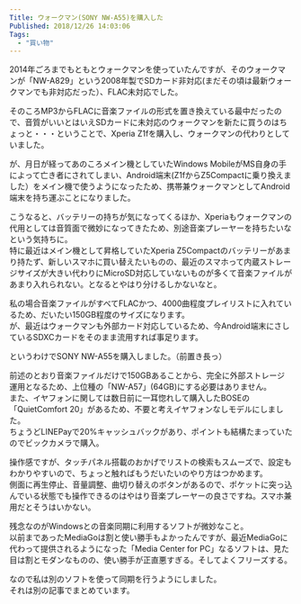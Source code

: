 ```yaml
---
Title: ウォークマン(SONY NW-A55)を購入した
Published: 2018/12/26 14:03:06
Tags:
  - "買い物"
---
```

2014年ごろまでもともとウォークマンを使っていたんですが、そのウォークマンが「NW-A829」という2008年製でSDカード非対応(まだその頃は最新ウォークマンでも非対応だった）、FLAC未対応でした。  

そのころMP3からFLACに音楽ファイルの形式を置き換えている最中だったので、音質がいいとはいえSDカードに未対応のウォークマンを新たに買うのはちょっと・・・ということで、Xperia Z1fを購入し、ウォークマンの代わりとしていました。  

<?# OEmbed "https://blog.hitsujin.jp/entry/2014/08/31/224507" /?>




が、月日が経ってあのころメイン機としていたWindows MobileがMS自身の手によって亡き者にされてしまい、Android端末(Z1fからZ5Compactに乗り換えました）をメイン機で使うようになったため、携帯兼ウォークマンとしてAndroid端末を持ち運ぶことになりました。  

こうなると、バッテリーの持ちが気になってくるほか、Xperiaもウォークマンの代用としては音質面で微妙になってきたため、別途音楽プレーヤーを持ちたいなという気持ちに。  
特に最近はメイン機として昇格していたXperia Z5Compactのバッテリーがあまり持たず、新しいスマホに買い替えたいものの、最近のスマホって内蔵ストレージサイズが大きい代わりにMicroSD対応していないものが多くて音楽ファイルがあまり入れられない。となるとやはり分けるしかないなと。  

私の場合音楽ファイルがすべてFLACかつ、4000曲程度プレイリストに入れているため、だいたい150GB程度のサイズになります。  
が、最近はウォークマンも外部カード対応しているため、今Android端末にさしているSDXCカードをそのまま流用すれば事足ります。  

というわけでSONY NW-A55を購入しました。（前置き長っ）  

<?# AmazonAffiliate B07H12172D /?>

前述のとおり音楽ファイルだけで150GBあることから、完全に外部ストレージ運用となるため、上位種の「NW-A57」(64GB)にする必要はありません。  
また、イヤフォンに関しては数日前に一耳惚れして購入したBOSEの「QuietComfort 20」があるため、不要と考えイヤフォンなしモデルにしました。  
ちょうどLINEPayで20%キャッシュバックがあり、ポイントも結構たまっていたのでビックカメラで購入。  

<?# AmazonAffiliate B00YMCA0FM /?>

操作感ですが、タッチパネル搭載のおかげでリストの検索もスムーズで、設定もわかりやすいので、ちょっと触ればもうだいたいのやり方はつかめます。  
側面に再生停止、音量調整、曲切り替えのボタンがあるので、ポケットに突っ込んでいる状態でも操作できるのはやはり音楽プレーヤーの良さですね。スマホ兼用だとそうはいかない。  

残念なのがWindowsとの音楽同期に利用するソフトが微妙なこと。  
以前まであったMediaGoは割と使い勝手もよかったんですが、最近MediaGoに代わって提供されるようになった「Media Center for PC」なるソフトは、見た目は割とモダンなものの、使い勝手が正直悪すぎる。そしてよくフリーズする。  

なので私は別のソフトを使って同期を行うようにしました。  
それは別の記事でまとめています。